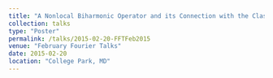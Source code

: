 ```yaml
---
title: "A Nonlocal Biharmonic Operator and its Connection with the Classical Operator"
collection: talks
type: "Poster"
permalink: /talks/2015-02-20-FFTFeb2015
venue: "February Fourier Talks"
date: 2015-02-20
location: "College Park, MD"
---
```

